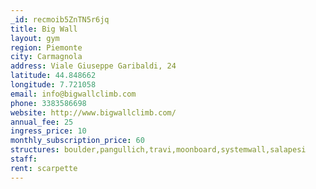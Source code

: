 ```yaml
---
_id: recmoib5ZnTN5r6jq
title: Big Wall
layout: gym
region: Piemonte
city: Carmagnola
address: Viale Giuseppe Garibaldi, 24
latitude: 44.848662
longitude: 7.721058
email: info@bigwallclimb.com
phone: 3383586698
website: http://www.bigwallclimb.com/
annual_fee: 25
ingress_price: 10
monthly_subscription_price: 60
structures: boulder,pangullich,travi,moonboard,systemwall,salapesi
staff: 
rent: scarpette
---
```


